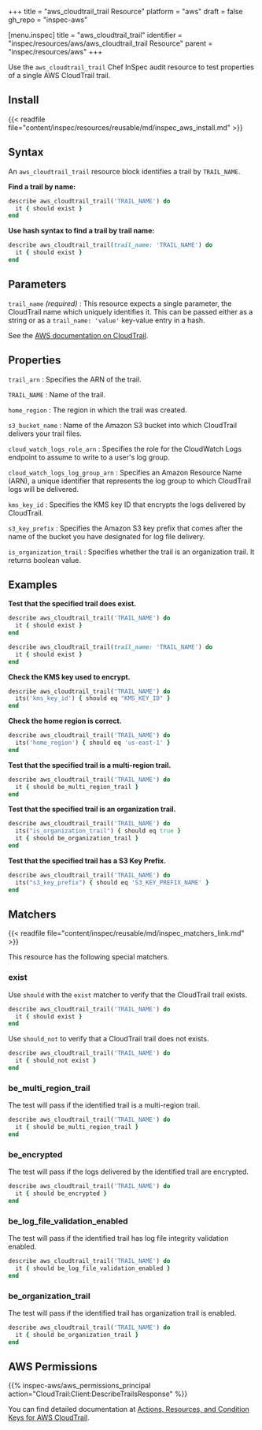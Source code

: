 +++
title = "aws_cloudtrail_trail Resource"
platform = "aws"
draft = false
gh_repo = "inspec-aws"

[menu.inspec]
title = "aws_cloudtrail_trail"
identifier = "inspec/resources/aws/aws_cloudtrail_trail Resource"
parent = "inspec/resources/aws"
+++

Use the `aws_cloudtrail_trail` Chef InSpec audit resource to test properties of a single AWS CloudTrail trail.

## Install

{{< readfile file="content/inspec/resources/reusable/md/inspec_aws_install.md" >}}

## Syntax

An `aws_cloudtrail_trail` resource block identifies a trail by `TRAIL_NAME`.

**Find a trail by name:**

```ruby
describe aws_cloudtrail_trail('TRAIL_NAME') do
  it { should exist }
end
```

**Use hash syntax to find a trail by trail name:**

```ruby
describe aws_cloudtrail_trail(trail_name: 'TRAIL_NAME') do
  it { should exist }
end
```

## Parameters

`trail_name` _(required)_
: This resource expects a single parameter, the CloudTrail name which uniquely identifies it.
  This can be passed either as a string or as a `trail_name: 'value'` key-value entry in a hash.

See the [AWS documentation on CloudTrail](https://docs.aws.amazon.com/cloudtrail/index.html#lang/en_us).

## Properties

`trail_arn`
: Specifies the ARN of the trail.

`TRAIL_NAME`
: Name of the trail.

`home_region`
: The region in which the trail was created.

`s3_bucket_name`
: Name of the Amazon S3 bucket into which CloudTrail delivers your trail files.

`cloud_watch_logs_role_arn`
: Specifies the role for the CloudWatch Logs endpoint to assume to write to a user's log group.

`cloud_watch_logs_log_group_arn`
: Specifies an Amazon Resource Name (ARN), a unique identifier that represents the log group to which CloudTrail logs will be delivered.

`kms_key_id`
: Specifies the KMS key ID that encrypts the logs delivered by CloudTrail.

`s3_key_prefix`
: Specifies the Amazon S3 key prefix that comes after the name of the bucket you have designated for log file delivery.

`is_organization_trail`
: Specifies whether the trail is an organization trail. It returns boolean value.

## Examples

**Test that the specified trail does exist.**

```ruby
describe aws_cloudtrail_trail('TRAIL_NAME') do
  it { should exist }
end
```

```ruby
describe aws_cloudtrail_trail(trail_name: 'TRAIL_NAME') do
  it { should exist }
end
```

**Check the KMS key used to encrypt.**

```ruby
describe aws_cloudtrail_trail('TRAIL_NAME') do
  its('kms_key_id') { should eq "KMS_KEY_ID" }
end
```

**Check the home region is correct.**

```ruby
describe aws_cloudtrail_trail('TRAIL_NAME') do
  its('home_region') { should eq 'us-east-1' }
end
```

**Test that the specified trail is a multi-region trail.**

```ruby
describe aws_cloudtrail_trail('TRAIL_NAME') do
  it { should be_multi_region_trail }
end
```

**Test that the specified trail is an organization trail.**

```ruby
describe aws_cloudtrail_trail('TRAIL_NAME') do
  its("is_organization_trail") { should eq true }
  it { should be_organization_trail }
end
```

**Test that the specified trail has a S3 Key Prefix.**

```ruby
describe aws_cloudtrail_trail('TRAIL_NAME') do
  its("s3_key_prefix") { should eq 'S3_KEY_PREFIX_NAME' }
end
```

## Matchers

{{< readfile file="content/inspec/reusable/md/inspec_matchers_link.md" >}}

This resource has the following special matchers.

### exist

Use `should` with the `exist` matcher to verify that the CloudTrail trail exists.

```ruby
describe aws_cloudtrail_trail('TRAIL_NAME') do
  it { should exist }
end
```

Use `should_not` to verify that a CloudTrail trail does not exists.

```ruby
describe aws_cloudtrail_trail('TRAIL_NAME') do
  it { should_not exist }
end
```

### be_multi_region_trail

The test will pass if the identified trail is a multi-region trail.

```ruby
describe aws_cloudtrail_trail('TRAIL_NAME') do
  it { should be_multi_region_trail }
end
```

### be_encrypted

The test will pass if the logs delivered by the identified trail are encrypted.

```ruby
describe aws_cloudtrail_trail('TRAIL_NAME') do
  it { should be_encrypted }
end
```

### be_log_file_validation_enabled

The test will pass if the identified trail has log file integrity validation enabled.

```ruby
describe aws_cloudtrail_trail('TRAIL_NAME') do
  it { should be_log_file_validation_enabled }
end
```

### be_organization_trail

The test will pass if the identified trail has organization trail is enabled.

```ruby
describe aws_cloudtrail_trail('TRAIL_NAME') do
  it { should be_organization_trail }
end
```

## AWS Permissions

{{% inspec-aws/aws_permissions_principal action="CloudTrail:Client:DescribeTrailsResponse" %}}

You can find detailed documentation at [Actions, Resources, and Condition Keys for AWS CloudTrail](https://docs.aws.amazon.com/IAM/latest/UserGuide/list_awscloudtrail.html).
